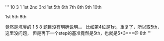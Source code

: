'''
10 3 1
1st
2nd
3rd
1st
5th
6th
7th
8th
9th
10th


1st
5th
8th

竟然是坑爹的 1 5 8
题目没有明确说明。。
比如第4位是1st，重复了，所以取5th，这里没问题，
但是再下一个step的基准竟然是5th，也就是5+3===@ 8th
'''